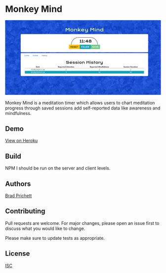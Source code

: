 # Monkey Mind
![screenshot](screenshot..jpg)

Monkey Mind is a meditation timer which allows users to chart meditation progress through saved sessions add self-reported data like awareness and mindfulness.

## Demo
[View on Heroku](https://frozen-stream-42440.herokuapp.com/)

## Build
NPM I should be run on the server and client levels.
## Authors
[Brad Prichett](https://github.com/bradpritchett)


## Contributing
Pull requests are welcome. For major changes, please open an issue first to discuss what you would like to change.

Please make sure to update tests as appropriate.

## License
[ISC](https://choosealicense.com/licenses/ISC/)
